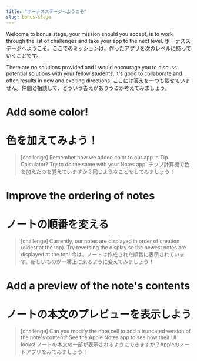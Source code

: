 ```yaml
---
title: "ボーナスステージへようこそ"
slug: bonus-stage
---
```


Welcome to bonus stage, your mission should you accept, is to work through the list of challenges and take your app to the next level.
ボーナスステージへようこそ。ここでのミッションは、作ったアプリを次のレベルに持っていくことです。

There are no solutions provided and I would encourage you to discuss potential solutions with your fellow students, it's good to collaborate and often results in new and exciting directions.
ここには答えを一つも載せていません。仲間と相談して、どういう答えがありうるか考えてみましょう。

# Add some color!
# 色を加えてみよう！
> [challenge]
> Remember how we added color to our app in Tip Calculator? Try to do the same with your Notes app!
> チップ計算機で色を加えたのを覚えていますか？同じようなことをしてみましょう！

# Improve the ordering of notes
# ノートの順番を変える

> [challenge]
> Currently, our notes are displayed in order of creation (oldest at the top). Try reversing the display so the newest notes are displayed at the top!
> 今は、ノートは作成された順番に表示されています。新しいものが一番上に来るように変えてみましょう！

# Add a preview of the note's contents
# ノートの本文のプレビューを表示しよう

> [challenge]
> Can you modify the note cell to add a truncated version of the note's content? See the Apple Notes app to see how their UI looks!
> ノートの本文の一部が表示されるようにできますか？Appleのノートアプリをみてみましょう！
